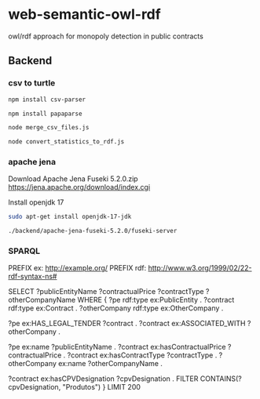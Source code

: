 # web-semantic-owl-rdf
owl/rdf approach for monopoly detection in public contracts


## Backend

### csv to turtle
```bash
npm install csv-parser
```

```bash
npm install papaparse
```

```bash
node merge_csv_files.js
```

```bash
node convert_statistics_to_rdf.js
```

### apache jena

Download Apache Jena Fuseki 5.2.0.zip
https://jena.apache.org/download/index.cgi

Install openjdk 17
```bash
sudo apt-get install openjdk-17-jdk
```

```bash
./backend/apache-jena-fuseki-5.2.0/fuseki-server
```

### SPARQL

PREFIX ex: <http://example.org/>
PREFIX rdf: <http://www.w3.org/1999/02/22-rdf-syntax-ns#>

SELECT ?publicEntityName ?contractualPrice ?contractType ?otherCompanyName
WHERE {
  ?pe rdf:type ex:PublicEntity .
  ?contract rdf:type ex:Contract .
  ?otherCompany rdf:type ex:OtherCompany .

  ?pe ex:HAS_LEGAL_TENDER ?contract .
  ?contract ex:ASSOCIATED_WITH ?otherCompany .

  ?pe ex:name ?publicEntityName .
  ?contract ex:hasContractualPrice ?contractualPrice .
  ?contract ex:hasContractType ?contractType .
  ?otherCompany ex:name ?otherCompanyName .

  ?contract ex:hasCPVDesignation ?cpvDesignation .
  FILTER CONTAINS(?cpvDesignation, "Produtos")
}
LIMIT 200
